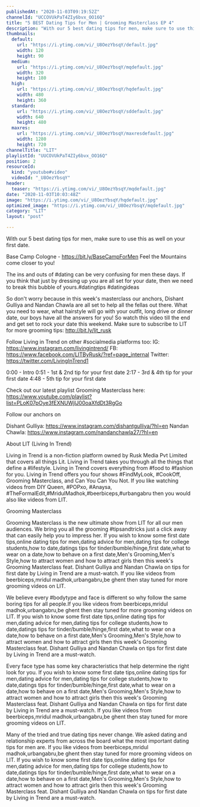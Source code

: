 ```yaml
---
publishedAt: "2020-11-03T09:19:52Z"
channelId: "UCCOVUkPaT4ZIy6bvx_OO16Q"
title: "5 BEST Dating Tips for Men | Grooming Masterclass EP 4"
description: "With our 5 best dating tips for men, make sure to use this as well on your first date.\n\nBase Camp Cologne - https://bit.ly/BaseCampForMen\nFeel the Mountains come closer to you! \n\nThe ins and outs of #dating can be very confusing for men these days. If you think that just by dressing up you are all set for your date, then we need to break this bubble of yours.#datingtips #datingideas\n\nSo don't worry because in this week's masterclass our anchors, Dishant Gulliya and Nandan Chawla are all set to help all the fellas out there. What you need to wear, what hairstyle will go with your outfit, long drive or dinner date, our boys have all the answers for you! So watch this video till the end and get set to rock your date this weekend. Make sure to subscribe to LIT for more grooming tips: http://bit.ly/lit_rusk\n\nFollow Living in Trend on other #socialmedia platforms too:\nIG: https://www.instagram.com/livingintrend/\nFB: https://www.facebook.com/LITByRusk/?ref=page_internal \nTwitter: https://twitter.com/LivingInTrend1\n\n0:00 - Intro\n0:51 - 1st & 2nd tip for your first date\n2:17 - 3rd & 4th tip for your first date\n4:48 - 5th tip for your first date\n\nCheck out our latest playlist Grooming Masterclass here: https://www.youtube.com/playlist?list=PLoK07pOye3fEXNUWjlJ00oaXfdDt3RgGo\n\nFollow our anchors on\n\nDishant Gulliya: https://www.instagram.com/dishantgulliya/?hl=en\nNandan Chawla: https://www.instagram.com/nandanchawla27/?hl=en\n\nAbout LIT (Living In Trend)\n\nLiving in Trend is a non-fiction platform owned by Rusk Media Pvt Limited that covers all things Lit. Living in Trend takes you through all the things that define a #lifestyle. Living in Trend covers everything from #food to #fashion for you. Living in Trend offers you four shows #FindMyLook, #CookOff, Grooming Masterclass, and Can You Can You Not. If you like watching videos from DIY Queen, #POPxo, #Anaysa, #TheFormalEdit,#MridulMadhok,#beerbiceps,#urbangabru then you would also like videos from LIT. \n\nGrooming Masterclass\n\nGrooming Masterclass is the new ultimate show from LIT for all our men audiences. We bring you all the grooming #tipsandtricks just a click away that can easily help you to impress her. If you wish to know some first date tips,online dating tips for men,dating advice for men,dating tips for college students,how to date,datings tips for tinder/bumble/hinge,first date,what to wear on a date,how to behave on a first date,Men's Grooming,Men's Style,how to attract women and how to attract girls then this week's Grooming Masterclass feat. Dishant Gulliya and Nandan Chawla on tips for first date by Living in Trend are a must-watch. If you like videos from beerbiceps,mridul madhok,urbangabru,be ghent then stay tuned for more grooming videos on LIT.\n\nWe believe every #bodytype and face is different so why follow the same boring tips for all people.If you like videos from beerbiceps,mridul madhok,urbangabru,be ghent then stay tuned for more grooming videos on LIT. If you wish to know some first date tips,online dating tips for men,dating advice for men,dating tips for college students,how to date,datings tips for tinder/bumble/hinge,first date,what to wear on a date,how to behave on a first date,Men's Grooming,Men's Style,how to attract women and how to attract girls then this week's Grooming Masterclass feat. Dishant Gulliya and Nandan Chawla on tips for first date by Living in Trend are a must-watch. \n\nEvery face type has some key characteristics that help determine the right look for you. If you wish to know some first date tips,online dating tips for men,dating advice for men,dating tips for college students,how to date,datings tips for tinder/bumble/hinge,first date,what to wear on a date,how to behave on a first date,Men's Grooming,Men's Style,how to attract women and how to attract girls then this week's Grooming Masterclass feat. Dishant Gulliya and Nandan Chawla on tips for first date by Living in Trend are a must-watch. If you like videos from beerbiceps,mridul madhok,urbangabru,be ghent then stay tuned for more grooming videos on LIT.\n\nMany of the tried and true dating tips never change. We asked dating and relationship experts from across the board what the most important dating tips for men are. If you like videos from beerbiceps,mridul madhok,urbangabru,be ghent then stay tuned for more grooming videos on LIT. If you wish to know some first date tips,online dating tips for men,dating advice for men,dating tips for college students,how to date,datings tips for tinder/bumble/hinge,first date,what to wear on a date,how to behave on a first date,Men's Grooming,Men's Style,how to attract women and how to attract girls then this week's Grooming Masterclass feat. Dishant Gulliya and Nandan Chawla on tips for first date by Living in Trend are a must-watch."
thumbnails:
  default:
    url: "https://i.ytimg.com/vi/_U8OezYbsqY/default.jpg"
    width: 120
    height: 90
  medium:
    url: "https://i.ytimg.com/vi/_U8OezYbsqY/mqdefault.jpg"
    width: 320
    height: 180
  high:
    url: "https://i.ytimg.com/vi/_U8OezYbsqY/hqdefault.jpg"
    width: 480
    height: 360
  standard:
    url: "https://i.ytimg.com/vi/_U8OezYbsqY/sddefault.jpg"
    width: 640
    height: 480
  maxres:
    url: "https://i.ytimg.com/vi/_U8OezYbsqY/maxresdefault.jpg"
    width: 1280
    height: 720
channelTitle: "LIT"
playlistId: "UUCOVUkPaT4ZIy6bvx_OO16Q"
position: 2
resourceId:
  kind: "youtube#video"
  videoId: "_U8OezYbsqY"
header:
  teaser: "https://i.ytimg.com/vi/_U8OezYbsqY/mqdefault.jpg"
date: "2020-11-03T10:03:48Z"
image: "https://i.ytimg.com/vi/_U8OezYbsqY/hqdefault.jpg"
optimized_image: "https://i.ytimg.com/vi/_U8OezYbsqY/mqdefault.jpg"
category: "LIT"
layout: "post"

---
```

With our 5 best dating tips for men, make sure to use this as well on your first date.

Base Camp Cologne - https://bit.ly/BaseCampForMen
Feel the Mountains come closer to you! 

The ins and outs of #dating can be very confusing for men these days. If you think that just by dressing up you are all set for your date, then we need to break this bubble of yours.#datingtips #datingideas

So don't worry because in this week's masterclass our anchors, Dishant Gulliya and Nandan Chawla are all set to help all the fellas out there. What you need to wear, what hairstyle will go with your outfit, long drive or dinner date, our boys have all the answers for you! So watch this video till the end and get set to rock your date this weekend. Make sure to subscribe to LIT for more grooming tips: http://bit.ly/lit_rusk

Follow Living in Trend on other #socialmedia platforms too:
IG: https://www.instagram.com/livingintrend/
FB: https://www.facebook.com/LITByRusk/?ref=page_internal 
Twitter: https://twitter.com/LivingInTrend1

0:00 - Intro
0:51 - 1st & 2nd tip for your first date
2:17 - 3rd & 4th tip for your first date
4:48 - 5th tip for your first date

Check out our latest playlist Grooming Masterclass here: https://www.youtube.com/playlist?list=PLoK07pOye3fEXNUWjlJ00oaXfdDt3RgGo

Follow our anchors on

Dishant Gulliya: https://www.instagram.com/dishantgulliya/?hl=en
Nandan Chawla: https://www.instagram.com/nandanchawla27/?hl=en

About LIT (Living In Trend)

Living in Trend is a non-fiction platform owned by Rusk Media Pvt Limited that covers all things Lit. Living in Trend takes you through all the things that define a #lifestyle. Living in Trend covers everything from #food to #fashion for you. Living in Trend offers you four shows #FindMyLook, #CookOff, Grooming Masterclass, and Can You Can You Not. If you like watching videos from DIY Queen, #POPxo, #Anaysa, #TheFormalEdit,#MridulMadhok,#beerbiceps,#urbangabru then you would also like videos from LIT. 

Grooming Masterclass

Grooming Masterclass is the new ultimate show from LIT for all our men audiences. We bring you all the grooming #tipsandtricks just a click away that can easily help you to impress her. If you wish to know some first date tips,online dating tips for men,dating advice for men,dating tips for college students,how to date,datings tips for tinder/bumble/hinge,first date,what to wear on a date,how to behave on a first date,Men's Grooming,Men's Style,how to attract women and how to attract girls then this week's Grooming Masterclass feat. Dishant Gulliya and Nandan Chawla on tips for first date by Living in Trend are a must-watch. If you like videos from beerbiceps,mridul madhok,urbangabru,be ghent then stay tuned for more grooming videos on LIT.

We believe every #bodytype and face is different so why follow the same boring tips for all people.If you like videos from beerbiceps,mridul madhok,urbangabru,be ghent then stay tuned for more grooming videos on LIT. If you wish to know some first date tips,online dating tips for men,dating advice for men,dating tips for college students,how to date,datings tips for tinder/bumble/hinge,first date,what to wear on a date,how to behave on a first date,Men's Grooming,Men's Style,how to attract women and how to attract girls then this week's Grooming Masterclass feat. Dishant Gulliya and Nandan Chawla on tips for first date by Living in Trend are a must-watch. 

Every face type has some key characteristics that help determine the right look for you. If you wish to know some first date tips,online dating tips for men,dating advice for men,dating tips for college students,how to date,datings tips for tinder/bumble/hinge,first date,what to wear on a date,how to behave on a first date,Men's Grooming,Men's Style,how to attract women and how to attract girls then this week's Grooming Masterclass feat. Dishant Gulliya and Nandan Chawla on tips for first date by Living in Trend are a must-watch. If you like videos from beerbiceps,mridul madhok,urbangabru,be ghent then stay tuned for more grooming videos on LIT.

Many of the tried and true dating tips never change. We asked dating and relationship experts from across the board what the most important dating tips for men are. If you like videos from beerbiceps,mridul madhok,urbangabru,be ghent then stay tuned for more grooming videos on LIT. If you wish to know some first date tips,online dating tips for men,dating advice for men,dating tips for college students,how to date,datings tips for tinder/bumble/hinge,first date,what to wear on a date,how to behave on a first date,Men's Grooming,Men's Style,how to attract women and how to attract girls then this week's Grooming Masterclass feat. Dishant Gulliya and Nandan Chawla on tips for first date by Living in Trend are a must-watch.